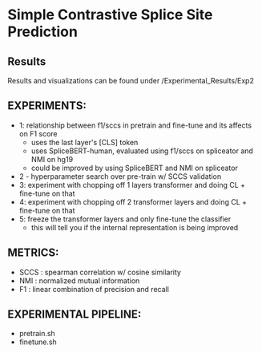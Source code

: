 
# Simple Contrastive Splice Site Prediction

## Results
Results and visualizations can be found under /Experimental_Results/Exp2

## EXPERIMENTS: 
- 1: relationship between f1/sccs in pretrain and fine-tune and its affects on F1 score 
    - uses the last layer's [CLS] token 
    - uses SpliceBERT-human, evaluated using f1/sccs on spliceator and NMI on hg19
    - could be improved by using SpliceBERT and NMI on spliceator 
- 2 - hyperparameter search over pre-train w/ SCCS validation
- 3: experiment with chopping off 1 layers transformer and doing CL + fine-tune on that
- 4: experiment with chopping off 2 transformer layers and doing CL + fine-tune on that
- 5: freeze the transformer layers and only fine-tune the classifier 
    - this will tell you if the internal representation is being improved 

## METRICS:
- SCCS : spearman correlation w/ cosine similarity 
- NMI : normalized mutual information 
- F1 : linear combination of precision and recall

## EXPERIMENTAL PIPELINE:
- pretrain.sh
- finetune.sh

